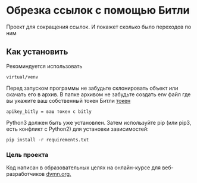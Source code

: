 # Обрезка ссылок с помощью Битли

Проект для сокращения ссылок. И покажет сколько было переходов по ним

## Как установить

Рекоминдуется использовать
```
virtual/venv
```
Перед запуском программы не забудьте склонировать объект или скачать его в архив. В папке архивом не забудьте создать env файл где вы укажите ваш собственный токен Битли [токен](https://app.bitly.com/BnaadMNo1ag/create/создать)
```
apikey_bitly = ваш токен с bitly
```
Python3 должен быть уже установлен. Затем используйте pip (или pip3, есть конфликт с Python2) для установки зависимостей:
```
pip install -r requirements.txt
```
### Цель проекта

Код написан в образовательных целях на онлайн-курсе для веб-разработчиков [dvmn.org.](https://dvmn.org/modules/web-api/lesson/migration-from-website/#9)
